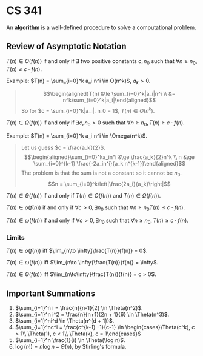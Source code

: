 CS 341
=

An **algorithm** is a well-defined procedure to solve a computational problem.

## Review of Asymptotic Notation

$T(n) \in O(f(n))$ if and only if $\exists$ two positive constants $c, n_0$ such that $\forall n \ge n_0$, $T(n) \le c\cdot f(n)$.

Example: $T(n) = \sum_{i=0}^k a_i n^i \in O(n^k)$, $a_k > 0$.

> $$\begin{aligned}T(n) &\le \sum_{i=0}^k|a_i|n^i \\ &= n^k\sum_{i=0}^k|a_i|\end{aligned}$$
> So for $c = \sum_{i=0}^k|a_i|, n_0 = 1$, $T(n) \in O(n^k)$.

$T(n) \in \Omega(f(n))$ if and only if $\exists c, n_0 > 0$ such that $\forall n \ge n_0, T(n) \ge c\cdot f(n)$.

Example: $T(n) = \sum_{i=0}^k a_i n^i \in \Omega(n^k)$.

> Let us guess $c = \frac{a_k}{2}$.
> $$\begin{aligned}\sum_{i=0}^ka_in^i &\ge \frac{a_k}{2}n^k \\ n &\ge \sum_{i=0}^{k-1} \frac{-2a_in^i}{a_k n^{k-1}}\end{aligned}$$
> The problem is that the sum is not a constant so it cannot be $n_0$.
> $$n = \sum_{i=0}^k\left|\frac{2a_i}{a_k}\right|$$

$T(n) \in \Theta(f(n))$ if and only if $T(n) \in O(f(n))$ and $T(n) \in \Omega(f(n))$.

$T(n) \in o(f(n))$ if and only if $\forall c > 0, \exists n_0$ such that $\forall n \ge n_0 T(n) \le c \cdot f(n)$.

$T(n) \in \omega(f(n))$ if and only if $\forall c > 0, \exists n_0$ such that $\forall n \ge n_0, T(n) \ge c\cdot f(n)$.

### Limits

$T(n) \in o(f(n))$ iff $\lim_{n\to \infty}\frac{T(n)}{f(n)} = 0$.

$T(n) \in \omega(f(n))$ iff $\lim_{n\to \infty}\frac{T(n)}{f(n)} = \infty$.

$T(n) \in \Theta(f(n))$ iff $\lim_{n\to\infty}\frac{T(n)}{f(n)} = c > 0$.

## Important Summations

1. $\sum_{i=1}^n i = \frac{n}{n-1}{2} \in \Theta(n^2)$.
2. $\sum_{i=1}^n i^2 = \frac{n}{n+1}{2n + 1}{6} \in \Theta(n^3)$.
3. $\sum_{i=1}^ni^d \in \Theta(n^{d + 1})$.
4. $\sum_{i=1}^nc^i = \frac{c^{k-1} -1}{c-1} \in \begin{cases}\Theta(c^k), c > 1\\ \Theta(1), c < 1\\ \Theta(k), c = 1\end{cases}$
5. $\sum_{i=1}^n \frac{1}{i} \in \Theta(\log n)$.
6. $\log(n!) = n\log n - \Theta(n)$, by Stirling's formula.
